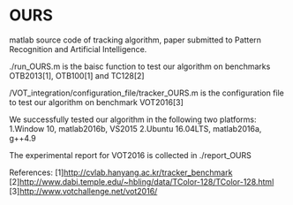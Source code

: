 # OURS

matlab source code of tracking algorithm, paper submitted to Pattern Recognition and Artificial Intelligence.

./run_OURS.m is the baisc function to test our algorithm on benchmarks OTB2013[1], OTB100[1] and TC128[2]

/VOT_integration/configuration_file/tracker_OURS.m is the configuration file to test our algorithm on benchmark VOT2016[3]

We successfully tested our algorithm in the following two platforms:
1.Window 10, matlab2016b, VS2015
2.Ubuntu 16.04LTS, matlab2016a, g++4.9

The experimental report for VOT2016 is collected in ./report_OURS


References:
[1]http://cvlab.hanyang.ac.kr/tracker_benchmark
[2]http://www.dabi.temple.edu/~hbling/data/TColor-128/TColor-128.html
[3]http://www.votchallenge.net/vot2016/
